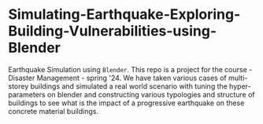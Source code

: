 # Simulating-Earthquake-Exploring-Building-Vulnerabilities-using-Blender
Earthquake Simulation using `Blender`. This repo is a project for the course - Disaster Management - spring '24. We have taken various cases of multi-storey buildings and simulated a real world scenario with tuning the hyper-parameters on blender and constructing various typologies and structure of buildings to see what is the impact of a progressive earthquake on these concrete material buildings. 
